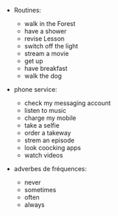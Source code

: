 - Routines:
	- walk in the Forest
	- have a shower
	- revise Lesson
	- switch off the light
	- stream a movie
	- get up 
	- have breakfast
	- walk the dog

- phone service:
	- check my messaging account
	- listen to music
	- charge my mobile
	- take a selfie
	- order a takeway
	- strem an episode
	- look coocking apps
	- watch videos

- adverbes de fréquences:
	- never
	- sometimes
	- often
	- always







